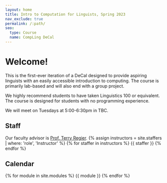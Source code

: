 ```yaml
---
layout: home
title: Intro to Computation for Linguists, Spring 2023
nav_exclude: true
permalink: /:path/
seo:
  type: Course
  name: CompLing DeCal
---
```


# Welcome!
This is the first-ever iteration of a DeCal designed to provide aspiring linguists with an easily accessible introduction to computing. The course is primarily lab-based and will also end with a group project. 

We highly recommend students to have taken Linguistics 100 or equivalent. The course is designed for students with no programming experience.

We will meet on Tuesdays at 5:00-6:30pm in TBC.
## Staff
Our faculty advisor is [Prof. Terry Regier](mailto:terry.regier@berkeley.edu).
{% assign instructors = site.staffers | where: 'role', 'Instructor' %}
{% for staffer in instructors %}
{{ staffer }}
{% endfor %}
## Calendar
{% for module in site.modules %}
{{ module }}
{% endfor %}
